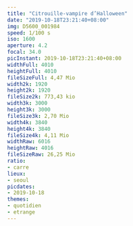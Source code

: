```yaml
---
title: "Citrouille-vampire d’Halloween"
date: "2019-10-18T23:21:40+08:00"
img: D5600_001984
speed: 1/100 s
iso: 1600
aperture: 4.2
focal: 34.0
picInstant: 2019-10-18T23:21:40+08:00
widthFull: 4010
heightFull: 4010
fileSizeFull: 4,47 Mio
width2k: 1920
height2k: 1920
fileSize2k: 773,43 kio
width3k: 3000
height3k: 3000
fileSize3k: 2,70 Mio
width4k: 3840
height4k: 3840
fileSize4k: 4,11 Mio
widthRaw: 6016
heightRaw: 4016
fileSizeRaw: 26,25 Mio
ratio:
- carre
lieux:
- seoul
picdates:
- 2019-10-18
themes:
- quotidien
- etrange
---
```


